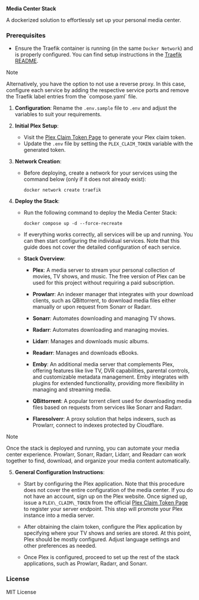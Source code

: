 **Media Center Stack**

A dockerized solution to effortlessly set up your personal media center.

### Prerequisites

- Ensure the Traefik container is running (in the same `Docker Network`) and is properly configured. You can find setup instructions in the [Traefik README](https://github.com/amlucas0xff/boilerplates/docker-compose/traefik/README.md).
  
> [!NOTE]
> Alternatively, you have the option to not use a reverse proxy. In this case, configure each service by adding the respective service ports and remove the Traefik label entries from the \`compose.yaml\` file.

1. **Configuration**: Rename the `.env.sample` file to `.env` and adjust the variables to suit your requirements.

2. **Initial Plex Setup**:

   - Visit the [Plex Claim Token Page](https://www.plex.tv/claim/) to generate your Plex claim token.
   - Update the `.env` file by setting the `PLEX_CLAIM_TOKEN` variable with the generated token.

3. **Network Creation**:

   - Before deploying, create a network for your services using the command below (only if it does not already exist):
     ```
     docker network create traefik
     ```

4. **Deploy the Stack**:

   - Run the following command to deploy the Media Center Stack:

     ```
     docker compose up -d --force-recreate
     ```

   - If everything works correctly, all services will be up and running. You can then start configuring the individual services. Note that this guide does not cover the detailed configuration of each service.

   - **Stack Overview**:

     - **Plex**: A media server to stream your personal collection of movies, TV shows, and music. The free version of Plex can be used for this project without requiring a paid subscription.

     - **Prowlarr**: An indexer manager that integrates with your download clients, such as QBittorrent, to download media files either manually or upon request from Sonarr or Radarr.

     - **Sonarr**: Automates downloading and managing TV shows.

     - **Radarr**: Automates downloading and managing movies.

     - **Lidarr**: Manages and downloads music albums.

     - **Readarr**: Manages and downloads eBooks.

     - **Emby**: An additional media server that complements Plex, offering features like live TV, DVR capabilities, parental controls, and customizable metadata management. Emby integrates with plugins for extended functionality, providing more flexibility in managing and streaming media.

     - **QBittorrent**: A popular torrent client used for downloading media files based on requests from services like Sonarr and Radarr.

     - **Flaresolverr**: A proxy solution that helps indexers, such as Prowlarr, connect to indexes protected by Cloudflare.

> [!NOTE]
> Once the stack is deployed and running, you can automate your media center experience. Prowlarr, Sonarr, Radarr, Lidarr, and Readarr can work together to find, download, and organize your media content automatically.

5. **General Configuration Instructions**:
      
    - Start by configuring the Plex application. Note that this procedure does not cover the entire configuration of the media center. If you do not have an account, sign up on the Plex website. Once signed up, issue a `PLEX\_CLAIM\_TOKEN` from the official [Plex Claim Token Page](https://www.plex.tv/claim/) to register your server endpoint. This step will promote your Plex instance into a media server.

    - After obtaining the claim token, configure the Plex application by specifying where your TV shows and series are stored. At this point, Plex should be mostly configured. Adjust language settings and other preferences as needed.

    - Once Plex is configured, proceed to set up the rest of the stack applications, such as Prowlarr, Radarr, and Sonarr.

### License

MIT License
